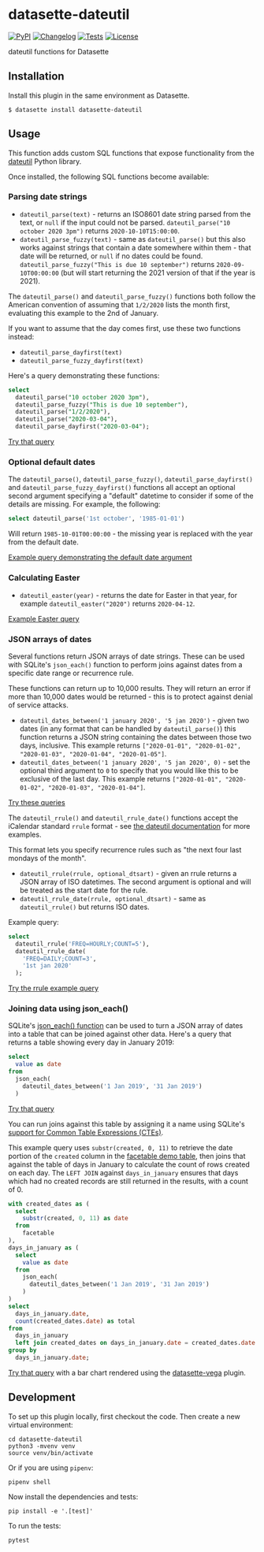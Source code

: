 # datasette-dateutil

[![PyPI](https://img.shields.io/pypi/v/datasette-dateutil.svg)](https://pypi.org/project/datasette-dateutil/)
[![Changelog](https://img.shields.io/github/v/release/simonw/datasette-dateutil?include_prereleases&label=changelog)](https://github.com/simonw/datasette-dateutil/releases)
[![Tests](https://github.com/simonw/datasette-dateutil/workflows/Test/badge.svg)](https://github.com/simonw/datasette-dateutil/actions?query=workflow%3ATest)
[![License](https://img.shields.io/badge/license-Apache%202.0-blue.svg)](https://github.com/simonw/datasette-dateutil/blob/main/LICENSE)

dateutil functions for Datasette

## Installation

Install this plugin in the same environment as Datasette.

    $ datasette install datasette-dateutil

## Usage

This function adds custom SQL functions that expose functionality from the [dateutil](https://dateutil.readthedocs.io/) Python library.

Once installed, the following SQL functions become available:

### Parsing date strings

- `dateutil_parse(text)` - returns an ISO8601 date string parsed from the text, or `null` if the input could not be parsed. `dateutil_parse("10 october 2020 3pm")` returns `2020-10-10T15:00:00`.
- `dateutil_parse_fuzzy(text)` - same as `dateutil_parse()` but this also works against strings that contain a date somewhere within them - that date will be returned, or `null` if no dates could be found. `dateutil_parse_fuzzy("This is due 10 september")` returns `2020-09-10T00:00:00` (but will start returning the 2021 version of that if the year is 2021).

The `dateutil_parse()` and `dateutil_parse_fuzzy()` functions both follow the American convention of assuming that `1/2/2020` lists the month first, evaluating this example to the 2nd of January.

If you want to assume that the day comes first, use these two functions instead:

- `dateutil_parse_dayfirst(text)`
- `dateutil_parse_fuzzy_dayfirst(text)`

Here's a query demonstrating these functions:

```sql
select
  dateutil_parse("10 october 2020 3pm"),
  dateutil_parse_fuzzy("This is due 10 september"),
  dateutil_parse("1/2/2020"),
  dateutil_parse("2020-03-04"),
  dateutil_parse_dayfirst("2020-03-04");
```

[Try that query](https://latest-with-plugins.datasette.io/fixtures?sql=select%0D%0A++dateutil_parse%28%2210+october+2020+3pm%22%29%2C%0D%0A++dateutil_parse_fuzzy%28%22This+is+due+10+september%22%29%2C%0D%0A++dateutil_parse%28%221%2F2%2F2020%22%29%2C%0D%0A++dateutil_parse%28%222020-03-04%22%29%2C%0D%0A++dateutil_parse_dayfirst%28%222020-03-04%22%29%3B)

### Optional default dates

The `dateutil_parse()`, `dateutil_parse_fuzzy()`, `dateutil_parse_dayfirst()` and `dateutil_parse_fuzzy_dayfirst()` functions all accept an optional second argument specifying a "default" datetime to consider if some of the details are missing. For example, the following:
```sql
select dateutil_parse('1st october', '1985-01-01')
```
Will return `1985-10-01T00:00:00` - the missing year is replaced with the year from the default date.

[Example query demonstrating the default date argument](https://latest-with-plugins.datasette.io/fixtures?sql=with+times+as+%28%0D%0A++select%0D%0A++++datetime%28%27now%27%29+as+t%0D%0A++union%0D%0A++select%0D%0A++++datetime%28%27now%27%2C+%27-1+year%27%29%0D%0A++union%0D%0A++select%0D%0A++++datetime%28%27now%27%2C+%27-3+years%27%29%0D%0A%29%0D%0Aselect+t%2C+dateutil_parse_fuzzy%28%22This+is+due+10+september%22%2C+t%29+from+times)

### Calculating Easter

- `dateutil_easter(year)` - returns the date for Easter in that year, for example `dateutil_easter("2020")` returns `2020-04-12`.

[Example Easter query](https://latest-with-plugins.datasette.io/fixtures?sql=select%0D%0A++dateutil_easter%282019%29%2C%0D%0A++dateutil_easter%282020%29%2C%0D%0A++dateutil_easter%282021%29)

### JSON arrays of dates

Several functions return JSON arrays of date strings. These can be used with SQLite's `json_each()` function to perform joins against dates from a specific date range or recurrence rule.

These functions can return up to 10,000 results. They will return an error if more than 10,000 dates would be returned - this is to protect against denial of service attacks.

- `dateutil_dates_between('1 january 2020', '5 jan 2020')` - given two dates (in any format that can be handled by `dateutil_parse()`) this function returns a JSON string containing the dates between those two days, inclusive. This example returns `["2020-01-01", "2020-01-02", "2020-01-03", "2020-01-04", "2020-01-05"]`.
- `dateutil_dates_between('1 january 2020', '5 jan 2020', 0)` - set the optional third argument to `0` to specify that you would like this to be exclusive of the last day. This example returns `["2020-01-01", "2020-01-02", "2020-01-03", "2020-01-04"]`.

[Try these queries](https://latest-with-plugins.datasette.io/fixtures?sql=select%0D%0A++dateutil_dates_between%28%271+january+2020%27%2C+%275+jan+2020%27%29%2C%0D%0A++dateutil_dates_between%28%271+january+2020%27%2C+%275+jan+2020%27%2C+0%29)

The `dateutil_rrule()` and `dateutil_rrule_date()` functions accept the iCalendar standard `rrule` format - see [the dateutil documentation](https://dateutil.readthedocs.io/en/stable/rrule.html#rrulestr-examples) for more examples.

This format lets you specify recurrence rules such as "the next four last mondays of the month".

- `dateutil_rrule(rrule, optional_dtsart)` - given an rrule returns a JSON array of ISO datetimes. The second argument is optional and will be treated as the start date for the rule.
- `dateutil_rrule_date(rrule, optional_dtsart)` - same as `dateutil_rrule()` but returns ISO dates.

Example query:

```sql
select
  dateutil_rrule('FREQ=HOURLY;COUNT=5'),
  dateutil_rrule_date(
    'FREQ=DAILY;COUNT=3',
    '1st jan 2020'
  );
```
[Try the rrule example query](https://latest-with-plugins.datasette.io/fixtures?sql=select%0D%0A++dateutil_rrule('FREQ%3DHOURLY%3BCOUNT%3D5')%2C%0D%0A++dateutil_rrule_date(%0D%0A++++'FREQ%3DDAILY%3BCOUNT%3D3'%2C%0D%0A++++'1st+jan+2020'%0D%0A++)%3B)

### Joining data using json_each()

SQLite's [json_each() function](https://www.sqlite.org/json1.html#jeach) can be used to turn a JSON array of dates into a table that can be joined against other data. Here's a query that returns a table showing every day in January 2019:

```sql
select
  value as date
from
  json_each(
    dateutil_dates_between('1 Jan 2019', '31 Jan 2019')
  )
```
[Try that query](https://latest-with-plugins.datasette.io/fixtures?sql=select%0D%0A++value+as+date%0D%0Afrom%0D%0A++json_each%28%0D%0A++++dateutil_dates_between%28%271+Jan+2019%27%2C+%2731+Jan+2019%27%29%0D%0A++%29)

You can run joins against this table by assigning it a name using SQLite's [support for Common Table Expressions (CTEs)](https://sqlite.org/lang_with.html).

This example query uses `substr(created, 0, 11)` to retrieve the date portion of the `created` column in the [facetable demo table](https://latest-with-plugins.datasette.io/fixtures/facetable), then joins that against the table of days in January to calculate the count of rows created on each day. The `LEFT JOIN` against `days_in_january` ensures that days which had no created records are still returned in the results, with a count of 0.

```sql
with created_dates as (
  select
    substr(created, 0, 11) as date
  from
    facetable
),
days_in_january as (
  select
    value as date
  from
    json_each(
      dateutil_dates_between('1 Jan 2019', '31 Jan 2019')
    )
)
select
  days_in_january.date,
  count(created_dates.date) as total
from
  days_in_january
  left join created_dates on days_in_january.date = created_dates.date
group by
  days_in_january.date;
```
[Try that query](https://latest-with-plugins.datasette.io/fixtures?sql=with+created_dates+as+%28%0D%0A++select%0D%0A++++substr%28created%2C+0%2C+11%29+as+date%0D%0A++from%0D%0A++++facetable%0D%0A%29%2C%0D%0Adays_in_january+as+%28%0D%0A++select%0D%0A++++value+as+date%0D%0A++from%0D%0A++++json_each%28%0D%0A++++++dateutil_dates_between%28%271+Jan+2019%27%2C+%2731+Jan+2019%27%29%0D%0A++++%29%0D%0A%29%0D%0Aselect%0D%0A++days_in_january.date%2C%0D%0A++count%28created_dates.date%29+as+total%0D%0Afrom%0D%0A++days_in_january%0D%0A++left+join+created_dates+on+days_in_january.date+%3D+created_dates.date%0D%0Agroup+by%0D%0A++days_in_january.date%3B#g.mark=bar&g.x_column=date&g.x_type=ordinal&g.y_column=total&g.y_type=quantitative) with a bar chart rendered using the [datasette-vega](https://github.com/simonw/datasette-vega) plugin.

## Development

To set up this plugin locally, first checkout the code. Then create a new virtual environment:

    cd datasette-dateutil
    python3 -mvenv venv
    source venv/bin/activate

Or if you are using `pipenv`:

    pipenv shell

Now install the dependencies and tests:

    pip install -e '.[test]'

To run the tests:

    pytest
